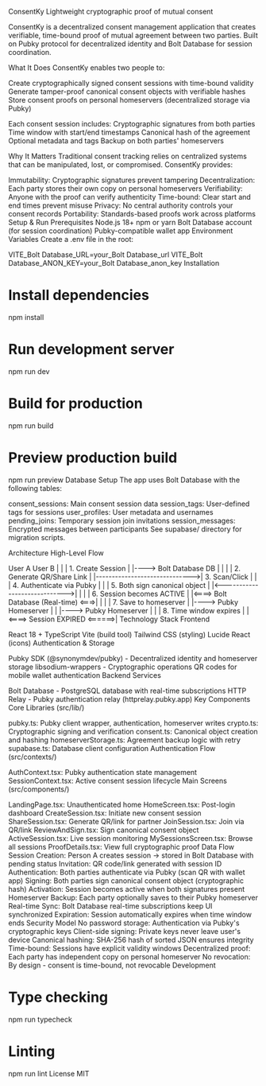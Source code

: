 ConsentKy
Lightweight cryptographic proof of mutual consent

ConsentKy is a decentralized consent management application that creates verifiable, time-bound proof of mutual agreement between two parties. Built on Pubky protocol for decentralized identity and Bolt Database for session coordination.

What It Does
ConsentKy enables two people to:

Create cryptographically signed consent sessions with time-bound validity
Generate tamper-proof canonical consent objects with verifiable hashes
Store consent proofs on personal homeservers (decentralized storage via Pubky)


Each consent session includes:
Cryptographic signatures from both parties
Time window with start/end timestamps
Canonical hash of the agreement
Optional metadata and tags
Backup on both parties' homeservers

Why It Matters
Traditional consent tracking relies on centralized systems that can be manipulated, lost, or compromised. ConsentKy provides:

Immutability: Cryptographic signatures prevent tampering
Decentralization: Each party stores their own copy on personal homeservers
Verifiability: Anyone with the proof can verify authenticity
Time-bound: Clear start and end times prevent misuse
Privacy: No central authority controls your consent records
Portability: Standards-based proofs work across platforms
Setup & Run
Prerequisites
Node.js 18+
npm or yarn
Bolt Database account (for session coordination)
Pubky-compatible wallet app
Environment Variables
Create a .env file in the root:


VITE_Bolt Database_URL=your_Bolt Database_url
VITE_Bolt Database_ANON_KEY=your_Bolt Database_anon_key
Installation

# Install dependencies
npm install

# Run development server
npm run dev

# Build for production
npm run build

# Preview production build
npm run preview
Database Setup
The app uses Bolt Database with the following tables:

consent_sessions: Main consent session data
session_tags: User-defined tags for sessions
user_profiles: User metadata and usernames
pending_joins: Temporary session join invitations
session_messages: Encrypted messages between participants
See supabase/ directory for migration scripts.

Architecture
High-Level Flow

User A                          User B
  |                               |
  | 1. Create Session             |
  |----> Bolt Database DB              |
  |                               |
  | 2. Generate QR/Share Link     |
  |------------------------------>| 3. Scan/Click
  |                               |
  |                     4. Authenticate via Pubky
  |                               |
  | 5. Both sign canonical object |
  |<----------------------------->|
  |                               |
  | 6. Session becomes ACTIVE     |
  |<====> Bolt Database (Real-time) <===>|
  |                               |
  | 7. Save to homeserver         |
  |----> Pubky Homeserver         |
  |                               |----> Pubky Homeserver
  |                               |
  | 8. Time window expires        |
  |<====> Session EXPIRED <======>|
Technology Stack
Frontend

React 18 + TypeScript
Vite (build tool)
Tailwind CSS (styling)
Lucide React (icons)
Authentication & Storage

Pubky SDK (@synonymdev/pubky) - Decentralized identity and homeserver storage
libsodium-wrappers - Cryptographic operations
QR codes for mobile wallet authentication
Backend Services

Bolt Database - PostgreSQL database with real-time subscriptions
HTTP Relay - Pubky authentication relay (httprelay.pubky.app)
Key Components
Core Libraries (src/lib/)

pubky.ts: Pubky client wrapper, authentication, homeserver writes
crypto.ts: Cryptographic signing and verification
consent.ts: Canonical object creation and hashing
homeserverStorage.ts: Agreement backup logic with retry
supabase.ts: Database client configuration
Authentication Flow (src/contexts/)

AuthContext.tsx: Pubky authentication state management
SessionContext.tsx: Active consent session lifecycle
Main Screens (src/components/)

LandingPage.tsx: Unauthenticated home
HomeScreen.tsx: Post-login dashboard
CreateSession.tsx: Initiate new consent session
ShareSession.tsx: Generate QR/link for partner
JoinSession.tsx: Join via QR/link
ReviewAndSign.tsx: Sign canonical consent object
ActiveSession.tsx: Live session monitoring
MySessionsScreen.tsx: Browse all sessions
ProofDetails.tsx: View full cryptographic proof
Data Flow
Session Creation: Person A creates session → stored in Bolt Database with pending status
Invitation: QR code/link generated with session ID
Authentication: Both parties authenticate via Pubky (scan QR with wallet app)
Signing: Both parties sign canonical consent object (cryptographic hash)
Activation: Session becomes active when both signatures present
Homeserver Backup: Each party optionally saves to their Pubky homeserver
Real-time Sync: Bolt Database real-time subscriptions keep UI synchronized
Expiration: Session automatically expires when time window ends
Security Model
No password storage: Authentication via Pubky's cryptographic keys
Client-side signing: Private keys never leave user's device
Canonical hashing: SHA-256 hash of sorted JSON ensures integrity
Time-bound: Sessions have explicit validity windows
Decentralized proof: Each party has independent copy on personal homeserver
No revocation: By design - consent is time-bound, not revocable
Development

# Type checking
npm run typecheck

# Linting
npm run lint
License
MIT
